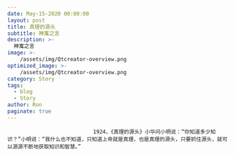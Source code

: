 ```yaml
---
date: May-15-2020 00:00:00
layout: post
title: 真理的源头
subtitle: 神寓之言
description: >-
  神寓之言
image: >-
    /assets/img/Qtcreator-overview.png
optimized_image: >-
    /assets/img/Qtcreator-overview.png
category: Story
tags:
  - blog
  - Story
author: Ron
paginate: true
---
```


							　　1924，《真理的源头》小华问小明说：“你知道多少知识？”小明说：“我什么也不知道，只知道上帝就是真理，也是真理的源头，只要抓住源头，就可以源源不断地获取知识和智慧。”
							
							
						